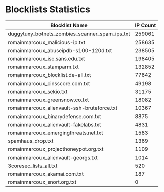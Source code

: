 # Blocklists Statistics
| Blocklist Name | IP Count |
|----|----|
| duggytuxy_botnets_zombies_scanner_spam_ips.txt | 259061 |
| romainmarcoux_malicious-ip.txt | 258635 |
| romainmarcoux_abuseipdb-s100-120d.txt | 238505 |
| romainmarcoux_isc.sans.edu.txt | 198405 |
| romainmarcoux_stamparm.txt | 132852 |
| romainmarcoux_blocklist.de-all.txt | 77642 |
| romainmarcoux_cinsscore.com.txt | 49198 |
| romainmarcoux_sekio.txt | 31175 |
| romainmarcoux_greensnow.co.txt | 18082 |
| romainmarcoux_alienvault-ssh-bruteforce.txt | 10367 |
| romainmarcoux_binarydefense.com.txt | 8875 |
| romainmarcoux_alienvault-fakelabs.txt | 4831 |
| romainmarcoux_emergingthreats.net.txt | 1583 |
| spamhaus_drop.txt | 1369 |
| romainmarcoux_projecthoneypot.org.txt | 1109 |
| romainmarcoux_alienvault-georgs.txt | 1014 |
| 3coresec_lists_all.txt | 520 |
| romainmarcoux_akamai.com.txt | 187 |
| romainmarcoux_snort.org.txt | 0 |
